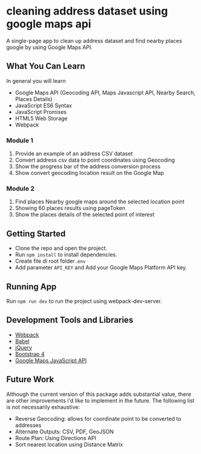 # cleaning address dataset using google maps api
A single-page app to clean up address dataset and find nearby places google by using Google Maps API.

## What You Can Learn
In general you will learn
* Google Maps API (Geocoding API, Maps Javascript API, Nearby Search, Places Details)
* JavaScript ES6 Syntax
* JavaScript Promises
* HTML5 Web Storage
* Webpack

### Module 1
1. Provide an example of an address CSV dataset
2. Convert address csv data to point coordinates using Geocoding
3. Show the progress bar of the address conversion process
4. Show convert geocoding location result on the Google Map

### Module 2
1. Find places Nearby google maps around the selected location point
2. Showing 60 places results using pageToken
3. Show the places details of the selected point of interest

## Getting Started
* Clone the repo and open the project.
* Run `npm install` to install dependencies.
* Create file di root folder`.env`
* Add parameter `API_KEY` and Add your Google Maps Platform API key.

## Running App
Run `npm run dev` to run the project using webpack-dev-server.

## Development Tools and Libraries
* [Webpack](https://webpack.js.org/guides/getting-started/#using-a-configuration)
* [Babel](https://babeljs.io/setup#installation)
* [jQuery](https://jquery.com/)
* [Bootstrap 4](https://getbootstrap.com/)
* [Google Maps JavaScript API](https://developers.google.com/maps/gmp-get-started)

## Future Work
Although the current version of this package adds substantial value, there are other improvements i'd like to implement in the future. The following list is not necessarily exhaustive:
* Reverse Geocoding: allows for coordinate point to be converted to addresses
* Alternate Outputs: CSV, PDF, GeoJSON
* Route Plan: Using Directions API
* Sort nearest location using Distance Matrix
